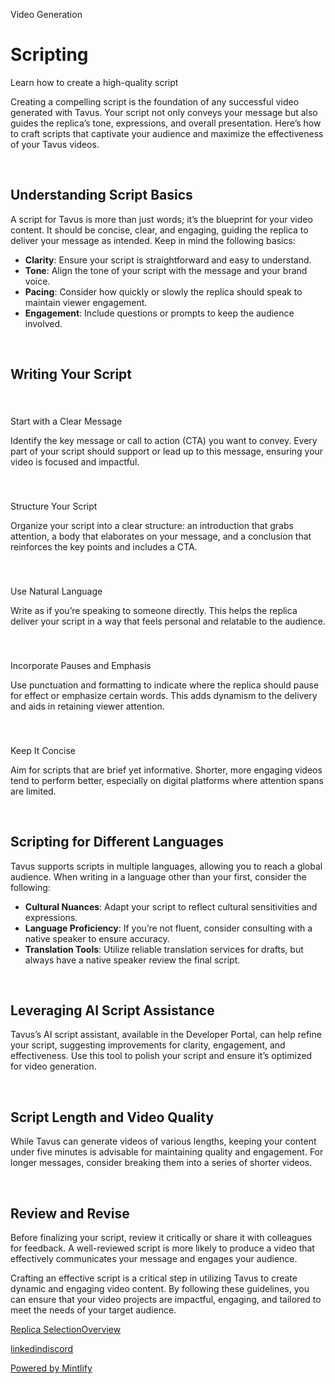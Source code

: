  Video Generation

Scripting
=========

Learn how to create a high-quality script

Creating a compelling script is the foundation of any successful video generated with Tavus. Your script not only conveys your message but also guides the replica’s tone, expressions, and overall presentation. Here’s how to craft scripts that captivate your audience and maximize the effectiveness of your Tavus videos.

[​](#understanding-script-basics)

Understanding Script Basics
----------------------------------------------------------------

A script for Tavus is more than just words; it’s the blueprint for your video content. It should be concise, clear, and engaging, guiding the replica to deliver your message as intended. Keep in mind the following basics:

* **Clarity**: Ensure your script is straightforward and easy to understand.
* **Tone**: Align the tone of your script with the message and your brand voice.
* **Pacing**: Consider how quickly or slowly the replica should speak to maintain viewer engagement.
* **Engagement**: Include questions or prompts to keep the audience involved.

[​](#writing-your-script)

Writing Your Script
------------------------------------------------

### 

[​](#start-with-a-clear-message)

Start with a Clear Message

Identify the key message or call to action (CTA) you want to convey. Every part of your script should support or lead up to this message, ensuring your video is focused and impactful.

### 

[​](#structure-your-script)

Structure Your Script

Organize your script into a clear structure: an introduction that grabs attention, a body that elaborates on your message, and a conclusion that reinforces the key points and includes a CTA.

### 

[​](#use-natural-language)

Use Natural Language

Write as if you’re speaking to someone directly. This helps the replica deliver your script in a way that feels personal and relatable to the audience.

### 

[​](#incorporate-pauses-and-emphasis)

Incorporate Pauses and Emphasis

Use punctuation and formatting to indicate where the replica should pause for effect or emphasize certain words. This adds dynamism to the delivery and aids in retaining viewer attention.

### 

[​](#keep-it-concise)

Keep It Concise

Aim for scripts that are brief yet informative. Shorter, more engaging videos tend to perform better, especially on digital platforms where attention spans are limited.

[​](#scripting-for-different-languages)

Scripting for Different Languages
----------------------------------------------------------------------------

Tavus supports scripts in multiple languages, allowing you to reach a global audience. When writing in a language other than your first, consider the following:

* **Cultural Nuances**: Adapt your script to reflect cultural sensitivities and expressions.
* **Language Proficiency**: If you’re not fluent, consider consulting with a native speaker to ensure accuracy.
* **Translation Tools**: Utilize reliable translation services for drafts, but always have a native speaker review the final script.

[​](#leveraging-ai-script-assistance)

Leveraging AI Script Assistance
------------------------------------------------------------------------

Tavus’s AI script assistant, available in the Developer Portal, can help refine your script, suggesting improvements for clarity, engagement, and effectiveness. Use this tool to polish your script and ensure it’s optimized for video generation.

[​](#script-length-and-video-quality)

Script Length and Video Quality
------------------------------------------------------------------------

While Tavus can generate videos of various lengths, keeping your content under five minutes is advisable for maintaining quality and engagement. For longer messages, consider breaking them into a series of shorter videos.

[​](#review-and-revise)

Review and Revise
--------------------------------------------

Before finalizing your script, review it critically or share it with colleagues for feedback. A well-reviewed script is more likely to produce a video that effectively communicates your message and engages your audience.

Crafting an effective script is a critical step in utilizing Tavus to create dynamic and engaging video content. By following these guidelines, you can ensure that your video projects are impactful, engaging, and tailored to meet the needs of your target audience.

[Replica Selection](/sections/video-generation/replica-selection)[Overview](/sections/lipsync/overview)

[linkedin](https://www.linkedin.com/company/tavus-io/)[discord](https://discord.gg/5Y9Er6WNN5)

[Powered by Mintlify](https://mintlify.com/preview-request?utm_campaign=poweredBy&utm_medium=referral&utm_source=docs.tavus.io)